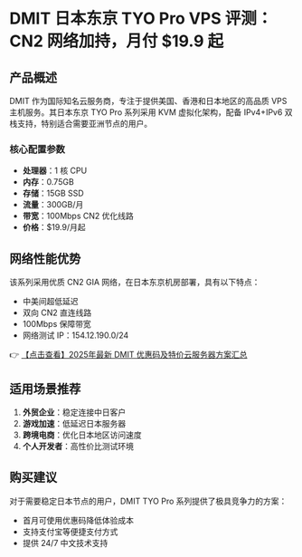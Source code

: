 # DMIT 日本东京 TYO Pro VPS 评测：CN2 网络加持，月付 $19.9 起

## 产品概述

DMIT 作为国际知名云服务商，专注于提供美国、香港和日本地区的高品质 VPS 主机服务。其日本东京 TYO Pro 系列采用 KVM 虚拟化架构，配备 IPv4+IPv6 双栈支持，特别适合需要亚洲节点的用户。

### 核心配置参数
- **处理器**：1 核 CPU
- **内存**：0.75GB
- **存储**：15GB SSD
- **流量**：300GB/月
- **带宽**：100Mbps CN2 优化线路
- **价格**：$19.9/月起

## 网络性能优势

该系列采用优质 CN2 GIA 网络，在日本东京机房部署，具有以下特点：
- 中美间超低延迟
- 双向 CN2 直连线路
- 100Mbps 保障带宽
- 网络测试 IP：154.12.190.0/24

👉 [【点击查看】2025年最新 DMIT 优惠码及特价云服务器方案汇总](https://bit.ly/dmit_coupon)

## 适用场景推荐

1. **外贸企业**：稳定连接中日客户
2. **游戏加速**：低延迟日本服务器
3. **跨境电商**：优化日本地区访问速度
4. **个人开发者**：高性价比测试环境

## 购买建议

对于需要稳定日本节点的用户，DMIT TYO Pro 系列提供了极具竞争力的方案：
- 首月可使用优惠码降低体验成本
- 支持支付宝等便捷支付方式
- 提供 24/7 中文技术支持